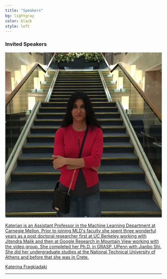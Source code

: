 ```yaml
---
title: "Speakers"
bg: lightgray 
color: black
style: left
---
```


### Invited Speakers

<div class="author">
    <a href="https://www.cs.cmu.edu/~katef/" target="_blank">
      <div class="authorphoto"><img src="./assets/authors/katerina.png"></div>
      <div class="authorbio"><p>Katerian is an Assistant Professor in the Machine Learning Department at Carnegie Mellon. Prior to joining MLD's faculty she spent three wonderful years as a post doctoral researcher first at UC Berkeley working with Jitendra Malik and then at Google Research in Mountain View working with the video group. She completed her Ph.D. in GRASP, UPenn with Jianbo Shi. She did her undergraduate studies at the National Technical University of Athens and before that she was in Crete.</p></div>
      <div>Katerina Fragkiadaki</div>
    </a>
</div>

* * *
